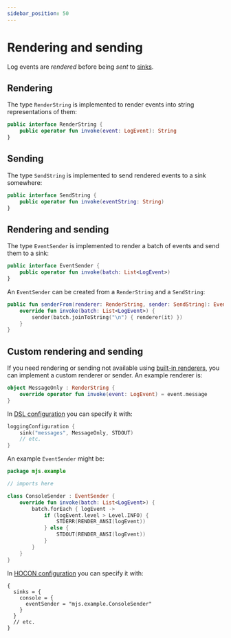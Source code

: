 ```yaml
---
sidebar_position: 50
---
```


# Rendering and sending

Log events are _rendered_ before being _sent_ to [sinks](sinks.md).

## Rendering

The type `RenderString` is implemented to render events into string
representations of them:

```kotlin
public interface RenderString {
    public operator fun invoke(event: LogEvent): String
}
```

## Sending

The type `SendString` is implemented to send rendered events to a sink somewhere:

```kotlin
public interface SendString {
    public operator fun invoke(eventString: String)
}
```

## Rendering and sending

The type `EventSender` is implemented to render a batch of events and send them to a sink:

```kotlin
public interface EventSender {
    public operator fun invoke(batch: List<LogEvent>)
}
```

An `EventSender` can be created from a `RenderString` and a `SendString`:

```kotlin
public fun senderFrom(renderer: RenderString, sender: SendString): EventSender = object : EventSender {
    override fun invoke(batch: List<LogEvent>) {
        sender(batch.joinToString("\n") { renderer(it) })
    }
}
```

## Custom rendering and sending

If you need rendering or sending not available using
[built-in renderers](../configuration/built-ins.md), you can implement a custom renderer or sender.
An example renderer is:

```kotlin
object MessageOnly : RenderString {
    override operator fun invoke(event: LogEvent) = event.message
}
```

In [DSL configuration](../configuration/dsl.md) you can specify it with:

```kotlin
loggingConfiguration {
    sink("messages", MessageOnly, STDOUT)
    // etc.
}
```

An example `EventSender` might be:

```kotlin
package mjs.example

// imports here

class ConsoleSender : EventSender {
    override fun invoke(batch: List<LogEvent>) {
        batch.forEach { logEvent ->
            if (logEvent.level > Level.INFO) {
                STDERR(RENDER_ANSI(logEvent))
            } else {
                STDOUT(RENDER_ANSI(logEvent))
            }
        }
    }
}
```

In [HOCON configuration](../configuration/hocon.md) you can specify it with:

```hocon
{
  sinks = {
    console = {
      eventSender = "mjs.example.ConsoleSender"
    }
  }
  // etc.
}
```
